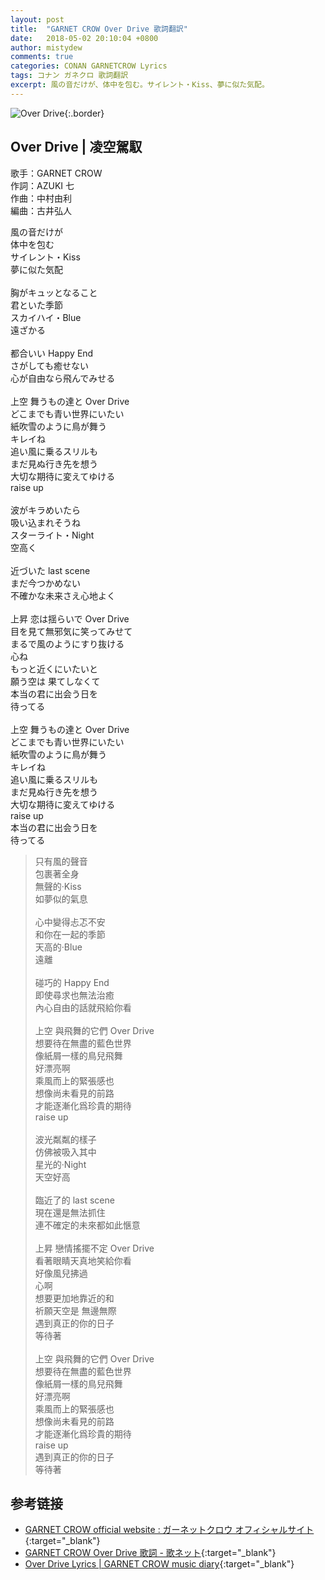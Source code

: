 ```yaml
---
layout: post
title:  "GARNET CROW Over Drive 歌詞翻訳"
date:   2018-05-02 20:10:04 +0800
author: mistydew
comments: true
categories: CONAN GARNETCROW Lyrics
tags: コナン ガネクロ 歌詞翻訳
excerpt: 風の音だけが、体中を包む。サイレント・Kiss、夢に似た気配。
---
```

![Over Drive](https://raw.githubusercontent.com/mistydew/gc2/master/cover/single/SG31_Over%20Drive.jpg){:.border}

## Over Drive | 凌空駕馭

歌手：GARNET CROW<br>
作詞：AZUKI 七<br>
作曲：中村由利<br>
編曲：古井弘人

<div class="lyric-original">
<p>
風の音だけが<br>
体中を包む<br>
サイレント・Kiss<br>
夢に似た気配<br>
<br>
胸がキュッとなること<br>
君といた季節<br>
スカイハイ・Blue<br>
遠ざかる<br>
<br>
都合いい Happy End<br>
さがしても癒せない<br>
心が自由なら飛んでみせる<br>
<br>
上空 舞うもの達と Over Drive<br>
どこまでも青い世界にいたい<br>
紙吹雪のように鳥が舞う<br>
キレイね<br>
追い風に乗るスリルも<br>
まだ見ぬ行き先を想う<br>
大切な期待に変えてゆける<br>
raise up<br>
<br>
波がキラめいたら<br>
吸い込まれそうね<br>
スターライト・Night<br>
空高く<br>
<br>
近づいた last scene<br>
まだ今つかめない<br>
不確かな未来さえ心地よく<br>
<br>
上昇 恋は揺らいで Over Drive<br>
目を見て無邪気に笑ってみせて<br>
まるで風のようにすり抜ける<br>
心ね<br>
もっと近くにいたいと<br>
願う空は 果てしなくて<br>
本当の君に出会う日を<br>
待ってる<br>
<br>
上空 舞うもの達と Over Drive<br>
どこまでも青い世界にいたい<br>
紙吹雪のように鳥が舞う<br>
キレイね<br>
追い風に乗るスリルも<br>
まだ見ぬ行き先を想う<br>
大切な期待に変えてゆける<br>
raise up<br>
本当の君に出会う日を<br>
待ってる
</p>
</div>

<div class="lyric-translation">
<blockquote>
只有風的聲音<br>
包裹著全身<br>
無聲的·Kiss<br>
如夢似的氣息<br>
<br>
心中變得忐忑不安<br>
和你在一起的季節<br>
天高的·Blue<br>
遠離<br>
<br>
碰巧的 Happy End<br>
即使尋求也無法治癒<br>
內心自由的話就飛給你看<br>
<br>
上空 與飛舞的它們 Over Drive<br>
想要待在無盡的藍色世界<br>
像紙屑一樣的鳥兒飛舞<br>
好漂亮啊<br>
乘風而上的緊張感也<br>
想像尚未看見的前路<br>
才能逐漸化爲珍貴的期待<br>
raise up<br>
<br>
波光粼粼的樣子<br>
仿佛被吸入其中<br>
星光的·Night<br>
天空好高<br>
<br>
臨近了的 last scene<br>
現在還是無法抓住<br>
連不確定的未來都如此愜意<br>
<br>
上昇 戀情搖擺不定 Over Drive<br>
看著眼睛天真地笑給你看<br>
好像風兒拂過<br>
心啊<br>
想要更加地靠近的和<br>
祈願天空是 無邊無際<br>
遇到真正的你的日子<br>
等待著<br>
<br>
上空 與飛舞的它們 Over Drive<br>
想要待在無盡的藍色世界<br>
像紙屑一樣的鳥兒飛舞<br>
好漂亮啊<br>
乘風而上的緊張感也<br>
想像尚未看見的前路<br>
才能逐漸化爲珍貴的期待<br>
raise up<br>
遇到真正的你的日子<br>
等待著
</blockquote>
</div>

## 参考链接

* [GARNET CROW official website : ガーネットクロウ オフィシャルサイト](http://www.garnetcrow.com){:target="_blank"}
* [GARNET CROW Over Drive 歌詞 - 歌ネット](https://www.uta-net.com/song/93464){:target="_blank"}
* [Over Drive Lyrics \| GARNET CROW music diary](https://mistydew.github.io/gc/lyrics/original/Over%20Drive.html){:target="_blank"}
